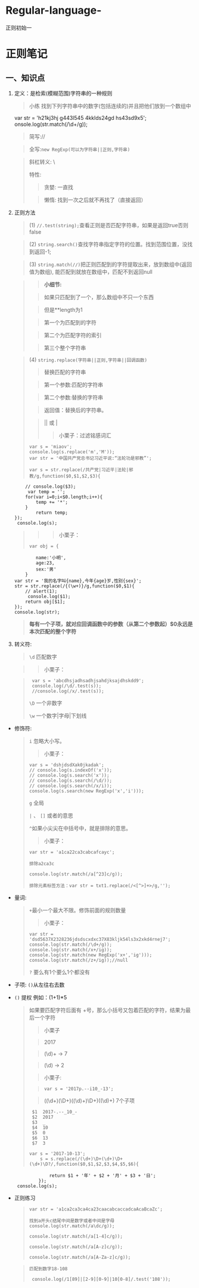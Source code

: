 # Regular-language-
正则初始一

# 正则笔记

## 一、知识点
1.   定义：是检索(模糊范围)字符串的一种规则
	 > 小练
	 > 找到下列字符串中的数字(包括连续的)并且把他们放到一个数组中
	 
    	var str = 'h21kj3hj g443l545 4kklds24gd hs43sd9x5';
		onsole.log(str.match(/\d+/g));
	 > 简写://
	 
	 > 全写:`new RegExp(可以为字符串||正则,字符串)`
	 
	 >  斜杠转义: \
	 >  
	 >  特性:
	 >   > 贪婪: 一直找
	 >   
	 >   > 懒惰: 找到一次之后就不再找了（直接返回）
	 >   


	 
2.  正则方法

	> (1) `//.test(string);`查看正则是否匹配字符串，如果是返回true否则false
	
	>  (2) `string.search()`查找字符串指定字符的位置。找到范围位置，没找到返回-1;  
	
	>  (3) `string.match(//)`把正则匹配到的字符提取出来，放到数组中(返回值为数组),
	> 能匹配到就放在数组中，匹配不到返回null
	
	>  >  **小细节:**
	>  
    >  > 如果只匹配到了一个，那么数组中不只一个东西
    >  
    >  > 但是**length为1
    >  
    >  > 第一个为匹配到的字符
    >  
    >  > 第二个为匹配字符的索引
    >  
    >  > 第三个整个字符串

	>  (4) `string.replace(字符串||正则,字符串||回调函数)`
	>  > 替换匹配的字符串
	>  
	>  > 第一个参数:匹配的字符串
	>  
	>  > 第二个参数:替换的字符串
	>  
	>  > 返回值：替换后的字符串。
	>  
	>  > || 或 |
	>  >  > 小栗子：过滤铭感词汇
	>  
	>  
	>     var s = 'miaov';
	>     console.log(s.replace('m','M'));
	>     var str = '中国共产党总书记习近平说:“法轮功是邪教”';
	>    
	>     var s = str.replace(/共产党|习近平|法轮|邪教/g,function($0,$1,$2,$3){
        	// console.log($3);
       		 var temp = ''; 
        	for(var i=0;i<$0.length;i++){
           		temp += '*';
        	}
        		return temp;
    	});
		 console.log(s);
	>
	>  >  > 小栗子：
	>         
	>     var obj = {
        		name:'小明',
        		age:23,
        		sex:'男'
			}
		var str = '我的名字叫{name},今年{age}岁,性别{sex}';
		str = str.replace(/{(\w+)}/g,function($0,$1){
       		// alert(1);
       		 console.log($1);
        	return obj[$1];
    	});
    	console.log(str);

        
	> **每有一个子项，就对应回调函数中的参数（从第二个参数起）$0永远是本次匹配的整个字符**       
	

3.  转义符:
     >  `\d`  匹配数字
     
	 >  > 小栗子：

	 >      var s = 'abcdhsjadhsadhjsahdjksajdhskdd9';
	 >      console.log(/\d/.test(s));
	 >      //console.log(/x/.test(s));
	 >      
	 >   `\D` 一个非数字
	 >   
	 >   `\w`  一个数字|字母|下划线
	
*  修饰符:
     > `i`  忽略大小写。
     >  > 小栗子：
     >
	 >     var s = 'dshjdsdXak0jkadak';
	 >     // console.log(s.indexOf('x')); 
	 >     // console.log(s.search('x'));
	 >     // console.log(s.search(/\d/));
	 >     // console.log(s.search(/x/i));
	 >     console.log(s.search(new RegExp('x','i')));
	 >
	 > `g` 全局
	 > 
	 > `|` 、 `[]` 或者的意思 
	 > 
	 > `^`如果小尖尖在中括号中，就是排除的意思。
	 > 
	 >  > 小栗子：
	 >   
	 >     var str = 'a1ca22ca3cabcafcayc';
	 >     
	 >     排除a2ca3c
	 >     
	 >     console.log(str.match(/a[^23]c/g));  
	 >     
	 >     排除元素标签方法：var str = txt1.replace(/<[^>]+>/g,'');

	
*  量词:
  
	 >  `+`最小一个最大不限。修饰前面的规则数量
     >  > 小栗子：
     >  
     >     var str = 'dsd5637X2328236jdsdscxdxc37X83kljk54ls3x2xkd4rnej7';
     >     console.log(str.match(/\d+/g));
     >     console.log(str.match(/x+/ig));
     >     console.log(str.match(new RegExp('x+','ig')));
     >     console.log(str.match(/z+/ig));//null
     >   
     >    `?` 要么有1个要么1个都没有   
     >    
*  子项: `()`从左往右去数
*  `()` 提权  例如：(1+1)*5
	> 如果要匹配字符后面有 +号，那么小括号又包着匹配的字符，结果为最后一个字符
	> 
	>  > 小栗子
	>  
	>  > 2017
	>  
	>  > (\d)+   ->  7
	>  
	>  >  (\d)    ->  2
	>  
	>  > 小栗子:
	>  
	>  > `var s = '2017p.--i10_-13';`
	>  
	>  > ((\d+)(\D+)((\d)+)\D+)((\d)+)   7个子项
	>  
	>      $1  2017-.--_10_-
	>      $2  2017
	>      $3  _
	>      $4  10
	>      $5  0
	>      $6  13
	>      $7  3 
	>       
    >     var s = '2017-10-13';
    >         s = s.replace(/(\d+)\D+(\d+)\D+(\d+)\D?/,function($0,$1,$2,$3,$4,$5,$6){
        			return $1 + '年' + $2 + '月' + $3 + '日';
    			});
		console.log(s);
* 正则练习
	>     var str = 'a1ca2ca3ca4ca23caacabcaccadcaAcaBcaZc';
	>     
	>     找到a开头c结尾中间是数字或者中间是字母
	>     console.log(str.match(/a\dc/g));
	>     
	>     console.log(str.match(/a[1-4]c/g));
	>     
	>     console.log(str.match(/a[A-z]c/g));
	>     
	>     console.log(str.match(/a[A-Za-z]c/g));


	>     匹配到数字18-108
	>     
	>      console.log(/1[89]|[2-9][0-9]|10[0-8]/.test('108'));
	>     



